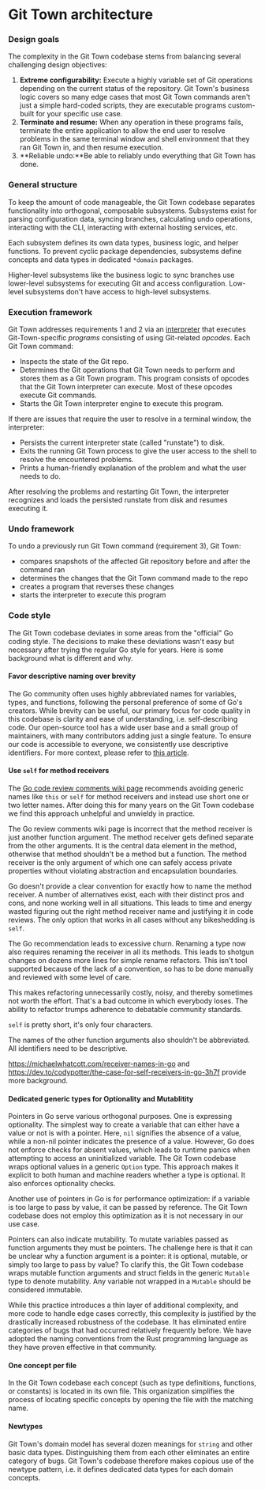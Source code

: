 # Git Town architecture

### Design goals

The complexity in the Git Town codebase stems from balancing several challenging
design objectives:

1. **Extreme configurability:** Execute a highly variable set of Git operations
   depending on the current status of the repository. Git Town's business logic
   covers so many edge cases that most Git Town commands aren't just a simple
   hard-coded scripts, they are executable programs custom-built for your
   specific use case.
2. **Terminate and resume:** When any operation in these programs fails,
   terminate the entire application to allow the end user to resolve problems in
   the same terminal window and shell environment that they ran Git Town in, and
   then resume execution.
3. **Reliable undo:**Be able to reliably undo everything that Git Town has done.

### General structure

To keep the amount of code manageable, the Git Town codebase separates
functionality into orthogonal, composable subsystems. Subsystems exist for
parsing configuration data, syncing branches, calculating undo operations,
interacting with the CLI, interacting with external hosting services, etc.

Each subsystem defines its own data types, business logic, and helper functions.
To prevent cyclic package dependencies, subsystems define concepts and data
types in dedicated `*domain` packages.

Higher-level subsystems like the business logic to sync branches use lower-level
subsystems for executing Git and access configuration. Low-level subsystems
don't have access to high-level subsystems.

### Execution framework

Git Town addresses requirements 1 and 2 via an
[interpreter](https://en.wikipedia.org/wiki/Interpreter_(computing)) that
executes Git-Town-specific _programs_ consisting of using Git-related _opcodes_.
Each Git Town command:

- Inspects the state of the Git repo.
- Determines the Git operations that Git Town needs to perform and stores them
  as a Git Town program. This program consists of opcodes that the Git Town
  interpreter can execute. Most of these opcodes execute Git commands.
- Starts the Git Town interpreter engine to execute this program.

If there are issues that require the user to resolve in a terminal window, the
interpreter:

- Persists the current interpreter state (called "runstate") to disk.
- Exits the running Git Town process to give the user access to the shell to
  resolve the encountered problems.
- Prints a human-friendly explanation of the problem and what the user needs to
  do.

After resolving the problems and restarting Git Town, the interpreter recognizes
and loads the persisted runstate from disk and resumes executing it.

### Undo framework

To undo a previously run Git Town command (requirement 3), Git Town:

- compares snapshots of the affected Git repository before and after the command
  ran
- determines the changes that the Git Town command made to the repo
- creates a program that reverses these changes
- starts the interpreter to execute this program

### Code style

The Git Town codebase deviates in some areas from the "official" Go coding
style. The decisions to make these deviations wasn't easy but necessary after
trying the regular Go style for years. Here is some background what is different
and why.

#### Favor descriptive naming over brevity

The Go community often uses highly abbreviated names for variables, types, and
functions, following the personal preference of some of Go's creators. While
brevity can be useful, our primary focus for code quality in this codebase is
clarity and ease of understanding, i.e. self-describing code. Our open-source
tool has a wide user base and a small group of maintainers, with many
contributors adding just a single feature. To ensure our code is accessible to
everyone, we consistently use descriptive identifiers. For more context, please
refer to [this article](https://michaelwhatcott.com/familiarity-admits-brevity).

#### Use `self` for method receivers

The
[Go code review comments wiki page](https://go.dev/wiki/CodeReviewComments#receiver-names)
recommends avoiding generic names like `this` or `self` for method receivers and
instead use short one or two letter names. After doing this for many years on
the Git Town codebase we find this approach unhelpful and unwieldy in practice.

The Go review comments wiki page is incorrect that the method receiver is just
another function argument. The method receiver gets defined separate from the
other arguments. It is the central data element in the method, otherwise that
method shouldn't be a method but a function. The method receiver is the only
argument of which one can safely access private properties without violating
abstraction and encapsulation boundaries.

Go doesn't provide a clear convention for exactly how to name the method
receiver. A number of alternatives exist, each with their distinct pros and
cons, and none working well in all situations. This leads to time and energy
wasted figuring out the right method receiver name and justifying it in code
reviews. The only option that works in all cases without any bikeshedding is
`self`.

The Go recommendation leads to excessive churn. Renaming a type now also
requires renaming the receiver in all its methods. This leads to shotgun changes
on dozens more lines for simple rename refactors. This isn't tool supported
because of the lack of a convention, so has to be done manually and reviewed
with some level of care.

This makes refactoring unnecessarily costly, noisy, and thereby sometimes not
worth the effort. That's a bad outcome in which everybody loses. The ability to
refactor trumps adherence to debatable community standards.

`self` is pretty short, it's only four characters.

The names of the other function arguments also shouldn't be abbreviated. All
identifiers need to be descriptive.

https://michaelwhatcott.com/receiver-names-in-go and
https://dev.to/codypotter/the-case-for-self-receivers-in-go-3h7f provide more
background.

#### Dedicated generic types for Optionality and Mutablitity

Pointers in Go serve various orthogonal purposes. One is expressing optionality.
The simplest way to create a variable that can either have a value or not is
with a pointer. Here, `nil` signifies the absence of a value, while a non-nil
pointer indicates the presence of a value. However, Go does not enforce checks
for absent values, which leads to runtime panics when attempting to access an
uninitialized variable. The Git Town codebase wraps optional values in a generic
`Option` type. This approach makes it explicit to both human and machine readers
whether a type is optional. It also enforces optionality checks.

Another use of pointers in Go is for performance optimization: if a variable is
too large to pass by value, it can be passed by reference. The Git Town codebase
does not employ this optimization as it is not necessary in our use case.

Pointers can also indicate mutability. To mutate variables passed as function
arguments they must be pointers. The challenge here is that it can be unclear
why a function argument is a pointer: it is optional, mutable, or simply too
large to pass by value? To clarify this, the Git Town codebase wraps mutable
function arguments and struct fields in the generic `Mutable` type to denote
mutability. Any variable not wrapped in a `Mutable` should be considered
immutable.

While this practice introduces a thin layer of additional complexity, and more
code to handle edge cases correctly, this complexity is justified by the
drastically increased robustness of the codebase. It has eliminated entire
categories of bugs that had occurred relatively frequently before. We have
adopted the naming conventions from the Rust programming language as they have
proven effective in that community.

#### One concept per file

In the Git Town codebase each concept (such as type definitions, functions, or
constants) is located in its own file. This organization simplifies the process
of locating specific concepts by opening the file with the matching name.

#### Newtypes

Git Town's domain model has several dozen meanings for `string` and other basic
data types. Distinguishing them from each other eliminates an entire category of
bugs. Git Town's codebase therefore makes copious use of the newtype pattern,
i.e. it defines dedicated data types for each domain concepts.
